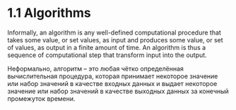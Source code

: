 # 1.1 Algorithms

Informally, an algorithm is any well-defined computational procedure that takes
some value, or set values, as input and produces some value, or set of values,
as output in a finite amount of time. An algorithm is thus a sequence of
computational step that transform input into the output.

Неформально, алгоритм – это любая чётко определённая вычислительная процедура,
которая принимает некоторое значение или набор значений в качестве входных
данных и выдает некоторое значение или набор значений в качестве выходных данных
за конечный промежуток времени.
